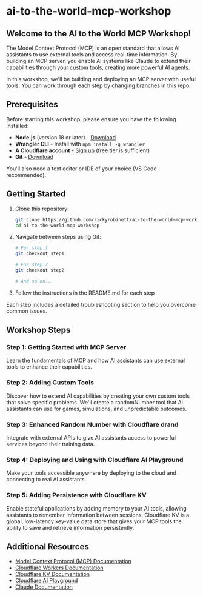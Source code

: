 # ai-to-the-world-mcp-workshop

## Welcome to the AI to the World MCP Workshop!

The Model Context Protocol (MCP) is an open standard that allows AI assistants to use external tools and access real-time information. By building an MCP server, you enable AI systems like Claude to extend their capabilities through your custom tools, creating more powerful AI agents.

In this workshop, we'll be building and deploying an MCP server with useful tools. You can work through each step by changing branches in this repo.

## Prerequisites

Before starting this workshop, please ensure you have the following installed:

- **Node.js** (version 18 or later) - [Download](https://nodejs.org/)
- **Wrangler CLI** - Install with `npm install -g wrangler`
- **A Cloudflare account** - [Sign up](https://dash.cloudflare.com/sign-up) (free tier is sufficient)
- **Git** - [Download](https://git-scm.com/downloads)

You'll also need a text editor or IDE of your choice (VS Code recommended).

## Getting Started

1. Clone this repository:
   ```bash
   git clone https://github.com/rickyrobinett/ai-to-the-world-mcp-workshop.git
   cd ai-to-the-world-mcp-workshop
   ```

2. Navigate between steps using Git:
   ```bash
   # For step 1
   git checkout step1
   
   # For step 2
   git checkout step2
   
   # And so on...
   ```

3. Follow the instructions in the README.md for each step

Each step includes a detailed troubleshooting section to help you overcome common issues.

## Workshop Steps

### Step 1: Getting Started with MCP Server
Learn the fundamentals of MCP and how AI assistants can use external tools to enhance their capabilities.

### Step 2: Adding Custom Tools
Discover how to extend AI capabilities by creating your own custom tools that solve specific problems. We'll create a randomNumber tool that AI assistants can use for games, simulations, and unpredictable outcomes.

### Step 3: Enhanced Random Number with Cloudflare drand
Integrate with external APIs to give AI assistants access to powerful services beyond their training data.

### Step 4: Deploying and Using with Cloudflare AI Playground
Make your tools accessible anywhere by deploying to the cloud and connecting to real AI assistants.

### Step 5: Adding Persistence with Cloudflare KV
Enable stateful applications by adding memory to your AI tools, allowing assistants to remember information between sessions. Cloudflare KV is a global, low-latency key-value data store that gives your MCP tools the ability to save and retrieve information persistently.

## Additional Resources

- [Model Context Protocol (MCP) Documentation](https://modelcontextprotocol.io/)
- [Cloudflare Workers Documentation](https://developers.cloudflare.com/workers/)
- [Cloudflare KV Documentation](https://developers.cloudflare.com/workers/runtime-apis/kv/)
- [Cloudflare AI Playground](https://playground.ai.cloudflare.com/)
- [Claude Documentation](https://docs.anthropic.com/claude/)
